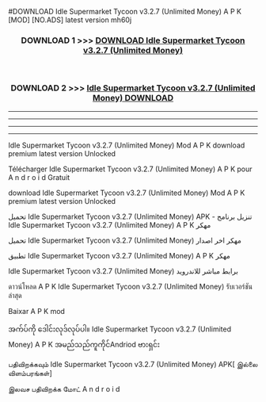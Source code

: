 #DOWNLOAD Idle Supermarket Tycoon  v3.2.7 (Unlimited Money) A P K [MOD] [NO.ADS] latest version mh60j



<div align="center">

<h3>DOWNLOAD 1 >>> <a href="https://teeasianyam.web.app?sq=Idle Supermarket Tycoon  v3.2.7 (Unlimited Money)">DOWNLOAD Idle Supermarket Tycoon  v3.2.7 (Unlimited Money) </a></h3><br>

<h3>DOWNLOAD 2 >>> <a href="https://teeasianyam.web.app?sq=Idle Supermarket Tycoon  v3.2.7 (Unlimited Money) ">Idle Supermarket Tycoon  v3.2.7 (Unlimited Money)  DOWNLOAD </a></h3>

</div>


----------------------------------------------------------

----------------------------------------------------------

----------------------------------------------------------

----------------------------------------------------------


Idle Supermarket Tycoon  v3.2.7 (Unlimited Money)  Mod A P K download premium latest version Unlocked

Télécharger Idle Supermarket Tycoon  v3.2.7 (Unlimited Money)  A P K pour A n d r o i d Gratuit

download Idle Supermarket Tycoon  v3.2.7 (Unlimited Money)  Mod A P K premium latest version Unlocked

تحميل Idle Supermarket Tycoon  v3.2.7 (Unlimited Money)  APK - تنزيل برنامج Idle Supermarket Tycoon  v3.2.7 (Unlimited Money)  A P K مهكر

تحميل Idle Supermarket Tycoon  v3.2.7 (Unlimited Money)  مهكر اخر اصدار

تطبيق Idle Supermarket Tycoon  v3.2.7 (Unlimited Money)  A P K مهكر

Idle Supermarket Tycoon  v3.2.7 (Unlimited Money)  برابط مباشر للاندرويد

ดาวน์โหลด A P K Idle Supermarket Tycoon  v3.2.7 (Unlimited Money)  รับเวอร์ชันล่าสุด

Baixar A P K mod

အက်ပ်ကို ဒေါင်းလုဒ်လုပ်ပါ။ Idle Supermarket Tycoon  v3.2.7 (Unlimited Money)  A P K အမည်သည်ကူကိုင်Andriod ဗားရှင်း

பதிவிறக்கவும் Idle Supermarket Tycoon  v3.2.7 (Unlimited Money)  APK[ இல்லை விளம்பரங்கள்] 
 
இலவச பதிவிறக்க மோட் A n d r o i d



